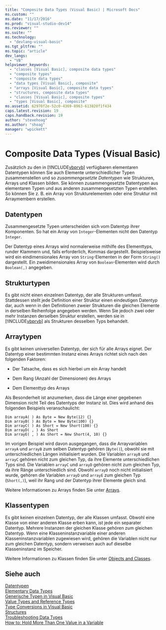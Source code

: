 ```yaml
---
title: "Composite Data Types (Visual Basic) | Microsoft Docs"
ms.custom: ""
ms.date: "11/17/2016"
ms.prod: "visual-studio-dev14"
ms.reviewer: ""
ms.suite: ""
ms.technology: 
  - "devlang-visual-basic"
ms.tgt_pltfrm: ""
ms.topic: "article"
dev_langs: 
  - "VB"
helpviewer_keywords: 
  - "classes [Visual Basic], composite data types"
  - "composite types"
  - "composite data types"
  - "data types [Visual Basic], composite"
  - "arrays [Visual Basic], composite data types"
  - "structures, composite data types"
  - "classes [Visual Basic], composite types"
  - "types [Visual Basic], composite"
ms.assetid: 62970f2e-52c0-4369-8963-613820f1f434
caps.latest.revision: 19
caps.handback.revision: 19
author: "stevehoag"
ms.author: "shoag"
manager: "wpickett"
---
```

# Composite Data Types (Visual Basic)
Zusätzlich zu den in [!INCLUDE[vbprvb](../../../../csharp/programming-guide/concepts/linq/includes/vbprvb_md.md)] verfügbaren elementaren Datentypen können Sie auch Elemente unterschiedlicher Typen zusammenstellen und so *zusammengesetzte Datentypen* wie Strukturen, Arrays und Klassen bilden.  Sie können zusammengesetzte Datentypen aus elementaren Typen und aus anderen zusammengesetzten Typen erstellen.  So können Sie z. B. ein Array von Strukturelementen oder eine Struktur mit Arraymembern erstellen.  
  
## Datentypen  
 Zusammengesetzte Typen unterscheiden sich vom Datentyp ihrer Komponenten.  So hat ein Array von `Integer`\-Elementen nicht den Datentyp `Integer`.  
  
 Der Datentyp eines Arrays wird normalerweise mithilfe des Elementtyps, runder Klammern und, falls erforderlich, Kommas dargestellt.  Beispielsweise wird ein eindimensionales Array von `String`\-Elementen in der Form `String()` dargestellt. Ein zweidimensionales Array von `Boolean`\-Elementen wird durch `Boolean(,)` angegeben.  
  
## Strukturtypen  
 Es gibt nicht einen einzelnen Datentyp, der alle Strukturen umfasst.  Stattdessen stellt jede Definition einer Struktur einen eindeutigen Datentyp dar, auch wenn in den Definitionen zweier Strukturen die gleichen Elemente in derselben Reihenfolge angegeben werden.  Wenn Sie jedoch zwei oder mehr Instanzen derselben Struktur erstellen, werden sie in [!INCLUDE[vbprvb](../../../../csharp/programming-guide/concepts/linq/includes/vbprvb_md.md)] als Strukturen desselben Typs behandelt.  
  
## Arraytypen  
 Es gibt keinen universellen Datentyp, der sich für alle Arrays eignet.  Der Datentyp einer bestimmten Instanz eines Arrays richtet sich nach den folgenden Faktoren:  
  
-   Der Tatsache, dass es sich hierbei um ein Array handelt  
  
-   Dem Rang \(Anzahl der Dimensionen\) des Arrays  
  
-   Dem Elementtyp des Arrays  
  
 Als Besonderheit ist anzumerken, dass die Länge einer gegebenen Dimension nicht Teil des Datentyps der Instanz ist.  Dies wird anhand des folgenden Beispiels veranschaulicht:  
  
```  
Dim arrayA( ) As Byte = New Byte(12) {}  
Dim arrayB( ) As Byte = New Byte(100) {}  
Dim arrayC( ) As Short = New Short(100) {}  
Dim arrayD( , ) As Short  
Dim arrayE( , ) As Short = New Short(4, 10) {}  
```  
  
 Im vorigen Beispiel wird davon ausgegangen, dass die Arrayvariablen `arrayA` und `arrayB` zum selben Datentyp gehören \(`Byte()`\), obwohl sie mit unterschiedlichen Längen initialisiert wurden.  Die Variablen `arrayB` und `arrayC` gehören nicht zum gleichen Typ, da ihre Elemente unterschiedlichen Typs sind.  Die Variablen `arrayC` und `arrayD` gehören nicht zum gleichen Typ, da ihre Ränge unterschiedlich sind.  Obwohl `arrayD` noch nicht initialisiert wurde, gehören die Variablen `arrayD` und `arrayE` zum gleichen Typ \(`Short(,)`\), weil ihr Rang und der Datentyp ihrer Elemente gleich sind.  
  
 Weitere Informationen zu Arrays finden Sie unter [Arrays](../../../../visual-basic/programming-guide/language-features/arrays/index.md).  
  
## Klassentypen  
 Es gibt keinen einzelnen Datentyp, der alle Klassen umfasst.  Obwohl eine Klasse von einer anderen Klasse erben kann, ist jede ein separater Datentyp.  Mehrere Instanzen der gleichen Klasse gehören zum gleichen Datentyp.  Wenn eine Klasseninstanzvariable einer anderen Klasseninstanzvariablen zugewiesen wird, gehören die Variablen nicht nur zum gleichen Datentyp, sondern verweisen auch auf dieselbe Klasseninstanz im Speicher.  
  
 Weitere Informationen zu Klassen finden Sie unter [Objects and Classes](../../../../visual-basic/programming-guide/language-features/objects-and-classes/index.md).  
  
## Siehe auch  
 [Datentypen](../../../../visual-basic/programming-guide/language-features/data-types/index.md)   
 [Elementary Data Types](../../../../visual-basic/programming-guide/language-features/data-types/elementary-data-types.md)   
 [Generische Typen in Visual Basic](../../../../visual-basic/programming-guide/language-features/data-types/generic-types.md)   
 [Value Types and Reference Types](../../../../visual-basic/programming-guide/language-features/data-types/value-types-and-reference-types.md)   
 [Type Conversions in Visual Basic](../../../../visual-basic/programming-guide/language-features/data-types/type-conversions.md)   
 [Structures](../../../../visual-basic/programming-guide/language-features/data-types/structures.md)   
 [Troubleshooting Data Types](../../../../visual-basic/programming-guide/language-features/data-types/troubleshooting-data-types.md)   
 [How to: Hold More Than One Value in a Variable](../../../../visual-basic/programming-guide/language-features/data-types/how-to-hold-more-than-one-value-in-a-variable.md)